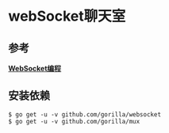 # webSocket聊天室

## 参考

**[WebSocket编程](https://www.topgoer.com/%E7%BD%91%E7%BB%9C%E7%BC%96%E7%A8%8B/WebSocket%E7%BC%96%E7%A8%8B.html)**

## 安装依赖

```shell script
$ go get -u -v github.com/gorilla/websocket
$ go get -u -v github.com/gorilla/mux
```